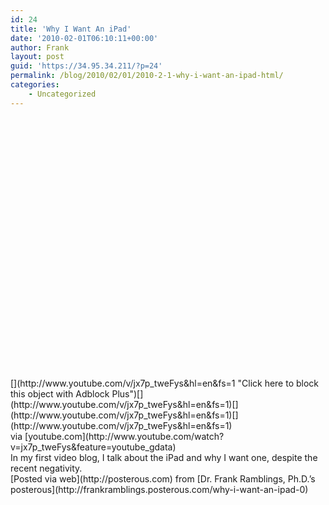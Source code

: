 ```yaml
---
id: 24
title: 'Why I Want An iPad'
date: '2010-02-01T06:10:11+00:00'
author: Frank
layout: post
guid: 'https://34.95.34.211/?p=24'
permalink: /blog/2010/02/01/2010-2-1-why-i-want-an-ipad-html/
categories:
    - Uncategorized
---
```


<div src="v5"><div class="posterous_autopost"><div class="posterous_bookmarklet_entry"> <object height="417" width="500"><param name="movie" value="http://www.youtube.com/v/jx7p_tweFys&hl=en&fs=1"></param><param name="wmode" value="window"></param><param name="allowFullScreen" value="true"></param><param name="allowscriptaccess" value="always"></param><embed allowfullscreen="true" allowscriptaccess="always" height="417" src="http://www.youtube.com/v/jx7p_tweFys&hl=en&fs=1" type="application/x-shockwave-flash" width="500" wmode="window"></embed>[](http://www.youtube.com/v/jx7p_tweFys&hl=en&fs=1 "Click here to block this object with Adblock Plus")[](http://www.youtube.com/v/jx7p_tweFys&hl=en&fs=1)[](http://www.youtube.com/v/jx7p_tweFys&hl=en&fs=1)[](http://www.youtube.com/v/jx7p_tweFys&hl=en&fs=1)</object><div class="posterous_quote_citation">via [youtube.com](http://www.youtube.com/watch?v=jx7p_tweFys&feature=youtube_gdata)</div>In my first video blog, I talk about the iPad and why I want one, despite the recent negativity.

</div> [Posted via web](http://posterous.com) from [Dr. Frank Ramblings, Ph.D.’s posterous](http://frankramblings.posterous.com/why-i-want-an-ipad-0)

</div></div>